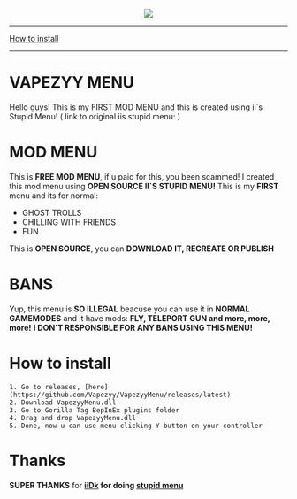 <p align="center">
  <a href="#"><img src="https://i.imgur.com/fqV7yh3.png"></a>
</p>

---

<a href="#howtoinstall">How to install</a>

---

# VAPEZYY MENU

Hello guys! This is my FIRST MOD MENU and this is created using ii`s Stupid Menu!
( link to original iis stupid menu: )

# MOD MENU

This is **FREE MOD MENU**, if u paid for this, you been scammed!
I created this mod menu using **OPEN SOURCE II`S STUPID MENU!** This is my **FIRST** menu and its for normal:
- GHOST TROLLS
- CHILLING WITH FRIENDS
- FUN

This is **OPEN SOURCE**, you can **DOWNLOAD IT, RECREATE OR PUBLISH**

# BANS

Yup, this menu is **SO ILLEGAL** beacuse you can use it in **NORMAL GAMEMODES** and it have mods: **FLY, TELEPORT GUN and more, more, more!**
**I DON`T RESPONSIBLE FOR ANY BANS USING THIS MENU!**

# How to install

<div class="howtoinstall">


    1. Go to releases, [here](https://github.com/Vapezyy/VapezyyMenu/releases/latest)
    2. Download VapezyyMenu.dll
    3. Go to Gorilla Tag BepInEx plugins folder
    4. Drag and drop VapezyyMenu.dll
    5. Done, now u can use menu clicking Y button on your controller

</div>

# Thanks

**SUPER THANKS** for **[iiDk](https://linktr.ee/iiWasHere) for doing [stupid menu](https://github.com/iiDk-the-actual/iis.Stupid.Menu)**
